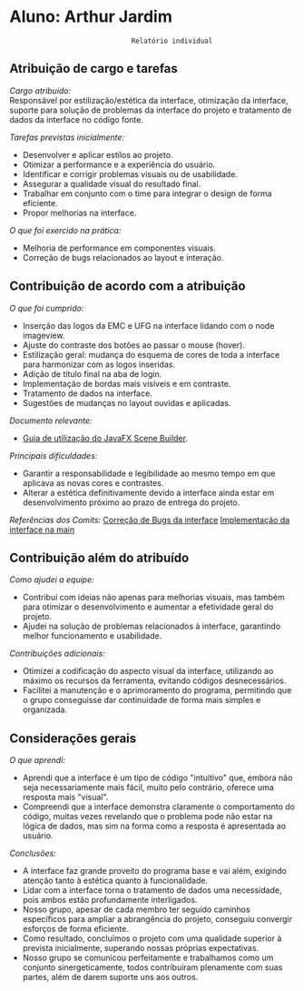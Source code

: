 # Aluno: Arthur Jardim 

                                  Relatório individual

##  Atribuição de cargo e tarefas

*Cargo atribuído:*  
Responsável por estilização/estética da interface, otimização da interface, suporte para solução de problemas da interface do projeto e tratamento de dados da interface no código fonte.

*Tarefas previstas inicialmente:*  
- Desenvolver e aplicar estilos ao projeto.
- Otimizar a performance e a experiência do usuário.
- Identificar e corrigir problemas visuais ou de usabilidade.
- Assegurar a qualidade visual do resultado final.
- Trabalhar em conjunto com o time para integrar o design de forma eficiente.
- Propor melhorias na interface.

*O que foi exercido na prática:*  
- Melhoria de performance em componentes visuais.
- Correção de bugs relacionados ao layout e interação.

## Contribuição de acordo com a atribuição

*O que foi cumprido:*
- Inserção das logos da EMC e UFG na interface lidando com o node imageview.
- Ajuste do contraste dos botões ao passar o mouse (hover).
- Estilização geral: mudança do esquema de cores de toda a interface para harmonizar com as logos inseridas.
- Adição de título final na aba de login.
- Implementação de bordas mais visíveis e em contraste.
- Tratamento de dados na interface.
- Sugestões de mudanças no layout ouvidas e aplicadas.

*Documento relevante:*
- [Guia de utilização do JavaFX Scene Builder](https://docs.oracle.com/javafx/scenebuilder/1/user_guide/jsbpub-user_guide.htm).

*Principais dificuldades:*
- Garantir a responsabilidade e legibilidade ao mesmo tempo em que aplicava as novas cores e contrastes.
- Alterar a estética definitivamente devido a interface ainda estar em desenvolvimento próximo ao prazo de entrega do projeto.

*Referências dos *Comits:**
[Correção de Bugs da interface](https://github.com/poo-ee-2025-1/g3/commit/6c35fe6bfb5da75d6071d20d0930524f1b32b3f0)
[Implementação da interface na main](https://github.com/poo-ee-2025-1/g3/commit/0902a564db5c210be864a23ea9c0a9f5d75b9569)

## Contribuição além do atribuído

*Como ajudei a equipe:*
- Contribuí com ideias não apenas para melhorias visuais, mas também para otimizar o desenvolvimento e aumentar a efetividade geral do projeto.
- Ajudei na solução de problemas relacionados à interface, garantindo melhor funcionamento e usabilidade.

*Contribuições adicionais:*
- Otimizei a codificação do aspecto visual da interface, utilizando ao máximo os recursos da ferramenta, evitando códigos desnecessários.
- Facilitei a manutenção e o aprimoramento do programa, permitindo que o grupo conseguisse dar continuidade de forma mais simples e organizada.

## Considerações gerais

*O que aprendi:*
- Aprendi que a interface é um tipo de código "intuitivo" que, embora não seja necessariamente mais fácil, muito pelo contrário, oferece uma resposta mais "visual".
- Compreendi que a interface demonstra claramente o comportamento do código, muitas vezes revelando que o problema pode não estar na lógica de dados, mas sim na forma como a resposta é apresentada ao usuário.

*Conclusões:*
- A interface faz grande proveito do programa base e vai além, exigindo atenção tanto à estética quanto à funcionalidade.
- Lidar com a interface torna o tratamento de dados uma necessidade, pois ambos estão profundamente interligados.
- Nosso grupo, apesar de cada membro ter seguido caminhos específicos para ampliar a abrangência do projeto, conseguiu convergir esforços de forma eficiente.
- Como resultado, concluímos o projeto com uma qualidade superior à prevista inicialmente, superando nossas próprias expectativas.
- Nosso grupo se comunicou perfeitamente e trabalhamos como um conjunto sinergeticamente, todos contribuiram plenamente com suas partes, além de darem suporte uns aos outros.
